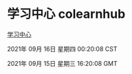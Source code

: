 # 学习中心 colearnhub
[学习中心](http://:56308/colearnhub/)

2021年 09月 16日 星期四 00:20:08 CST

2021年 09月 15日 星期三 16:20:08 GMT

